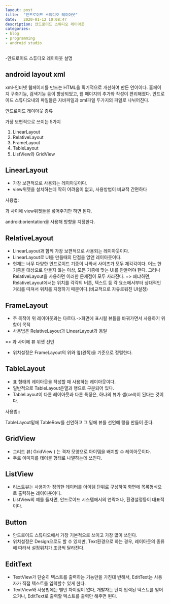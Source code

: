 ```yaml
---
layout: post
title:  "안드로이드 스튜디오 레이아웃"
date:   2020-01-12 10:08:47
description: 안드로이드 스튜디오 레이아웃
categories: 
- blog
- programming
- android studio
---
```


-안드로이드 스튜디오 레이아웃 설명


## android layout xml

xml-인터넷 웹페이지를 만드는 HTML을 획기적으로 개선하여 만든 언어이다. 홈페이지 구축기능, 검색기능 등이 향상되었고, 웹 페이지의 추가와 작성이 편리해졌다. 안드로이드 스튜디오내의 파일들은 자바파일과 xml파일 두가지의 파일로 나뉘어진다.

안드로이드 레이아웃 종류

가장 보편적으로 쓰이는 5가지

1.  LinearLayout
2.  RelativeLayout
3.  FrameLayout
4.  TableLayout
5.  ListView와 GridView

## LinearLayout

-   가장 보편적으로 사용되는 레이아웃이다.
-   view위젯을 설치하는데 딱히 어려움이 없고, 사용방법이 비교적 간편하다

사용법:

<LinearLayout>과 </LinearLayout>사이에 view위젯들을 넣어주기만 하면 된다.

android:orientation을 사용해 방향을 지정한다.

## RelativeLayout

-   LinearLayout과 함께 가장 보편적으로 사용되는 레이아웃이다.
-   LinearLayout로 UI를 만들때의 단점을 없앤 레이아웃이다.
-   현재는 너무 다양한 안드로이드 기종이 나와서 사이즈가 모두 제각각이다. 어느 한 기종을 대상으로 만들지 않는 이상, 모든 기종에 맞는 UI를 만들어야 한다. 그러나 RelativeLayout을 사용하면 이러한 문제점이 모두 사라진다. => 왜냐하면, RelativeLayout에서는 위치를 각각의 버튼, 텍스트 등 각 요소에서부터 상대적인 거리를 따져서 위치를 지정하기 때문이다.(비교적으로 자유로워진 UI설정)

## FrameLayout

-   주 목적이 위 레이아웃과는 다르다.->화면에 표시될 뷰들을 바꿔가면서 사용하기 위함이 목적
-   사용법은 RelativeLayout과 LinearLayout과 동일

=> <FrameLayout>과 </FrameLayout>사이에 뷰 위젯 선언

-   위치설정은 FrameLayout의 위와 옆(왼쪽)을 기준으로 정렬한다.

## TableLayout

-   표 형태의 레이아웃을 작성할 때 사용하는 레이아웃이다.​
-   일반적으로 TableLayout은열과 행으로 구분되어 있다.
-   TableLayout이 다른 레이아웃과 다른 특징은, 하나의 뷰가 셀(cell)이 된다는 것이다.

사용법::

TableLayout밑에 TableRow를 선언하고 그 밑에 뷰를 선언해 행을 만들어 준다.

## GridView

-   그리드 뷰( GridView ) 는 격자 모양으로 아이템을 배치할 수 레이아웃이다.
-   주로 이미지를 테이블 형태로 나열하는데 쓰인다.

## ListView

-   리스트뷰는 사용자가 정의한 데이터를 아이템 단위로 구성하여 화면에 목록형식으로 출력하는 레이아웃이다.
-   ListView의 예를 들자면, 안드로이드 시스템에서의 연락처나, 환경설정등이 대표적이다.

## Button

-   안드로이드 스튜디오에서 가장 기본적으로 쓰이고 가장 많이 쓰인다.
-   위치설정은 Design으로도 할 수 있지만, Text환경으로 하는 경우, 레이아웃의 종류에 따라서 설정위치가 조금씩 달라진다.

## EditText
-   TextView가 단순히 텍스트를 출력하는 기능만을 가진대 반해서, EditText는 사용자가 직접 텍스트를 입력할수 있게 한다.
-   TextView와 사용법에는 별반 차이점이 없다, 개발자는 단지 입력된 텍스트를 얻어오거나, EditText로 출력할 텍스트를 출력만 해주면 된다.